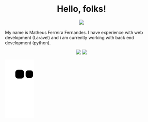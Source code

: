 <div align="center">
  
  # Hello, folks! 

</div>

<div align="center">

  <img src="https://c.tenor.com/ODuQGVni0DsAAAAC/luffy-hi.gif" width="30px">
  
</div>

My name is Matheus Ferreira Fernandes. I have experience with web development (Laravel) and i am currently working with back end development (python).

<div align="center">

  <img height="180em" src="https://github-readme-stats.vercel.app/api?username=ffmatheus&show_icons=true&theme=dracula&include_all_commits=true&count_private=true"/>

  <img height="180em" src="https://github-readme-stats.vercel.app/api/top-langs/?username=ffmatheus&layout=compact&langs_count=7&theme=dracula"/>

</div>


<div> 
 
  ![Snake animation](https://github.com/rafaballerini/rafaballerini/blob/output/github-contribution-grid-snake.svg)
 
</div>
